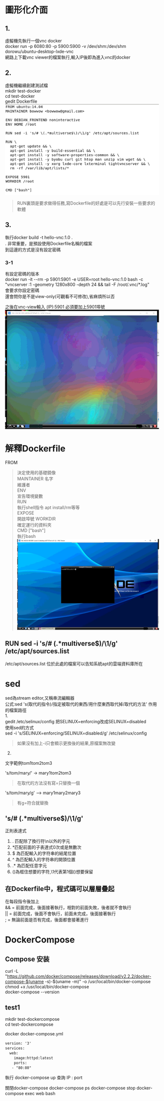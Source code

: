 # 圖形化介面  
## 1.
虛擬機先執行一個vnc docker  
docker run -p 6080:80 -p 5900:5900 -v /dev/shm:/dev/shm dorowu/ubuntu-desktop-lxde-vnc  
網路上下載vnc viewer的檔案執行,輸入IP後即為進入vnc的docker  
## 2. 
虛擬機繼續創建測試檔  
mkdir test-docker   
cd test-docker  
gedit Dockerfile  
![image](https://github.com/sleepy9487/Linux-docker-note/blob/master/images/11-2.jpg)  

>RUN裏頭是要求做得任務,寫Dockerfile的好處是可以先行安裝一些要求的軟體  
## 3. 
執行docker build -t hello-vnc:1.0 .  
. 非常重要，是預設使用Dockerfile名稱的檔案  
到這邊的方式是沒有設定密碼  
### 3-1
有設定密碼的版本  
docker run -it --rm -p 5901:5901 -e USER=root hello-vnc:1.0 bash -c "vncserver :1 -geometry 1280x800 -depth 24 && tail -F /root/.vnc/*.log"  
會要求你設定密碼  
還會問你是不是view-only(可觀看不可修改),省麻煩所以否  

之後在vnc-view輸入 (IP):5901 必須要加上5901埠號  
![image](https://github.com/sleepy9487/Linux-docker-note/blob/master/images/11-2-2.jpg)  
# 解釋Dockerfile  
FROM  
>決定使用的基礎鏡像  
MAINTAINER 名字 <email>  
>維護者  
ENV  
>宣告環境變數  
RUN  
>執行shell指令 apt install/rm等等   
EXPOSE  
>開啟埠號
WORKDIR  
>確定運行的資料夾  
CMD ["bash"]  
>執行bash  
 ![image](https://github.com/sleepy9487/Linux-docker-note/blob/master/images/11-2-3.jpg)  

## RUN sed -i 's/# \(.*multiverse$\)/\1/g' /etc/apt/sources.list  

/etc/apt/sources.list  位於此處的檔案可以告知系統apt的雲端資料庫所在  

# sed   
sed為stream editor,又稱串流編輯器   
公式:sed 's(取代的指令)/指定被取代的東西/用什麼東西取代掉/取代的方法' 作用的檔案路徑  
1.   
gedit /etc/selinux/config  把SELINUX=enforcing改成SELINUX=disabled   
使用sed的方式  
sed -i 's/SELINUX=enforcing/SELINUX=disabled/g' /etc/selinux/config   
>如果沒有加上-i只會顯示更換後的結果,原檔案無改變  

2.   
文字範例tom1tom2tom3  

's/tom/mary/' -> mary1tom2tom3  
>在取代的方法沒有寫=只替換一個  
 
's/tom/mary/g' --> mary1mary2mary3  
>有g=符合就替換  

## 's/# \(.*multiverse$\)/\1/g'  
正則表達式   
1. . 匹配除了換行符\n以外的字元  
2. *匹配前面的子表達式0次或是無數次
3. $ 為匹配輸入的字符串的結尾位置
4. ^ 為匹配輸入的字符串的開頭位置
5. .* 為匹配任意字元
6. ()為框住想要的字符,\1代表第1個()想要保留


## 在Dockerfile中，程式碼可以層層疊起  
在每段指令後加上   
&& = 前面完成，後面接著執行，相對的前面失敗，後者就不會執行  
|| = 前面完成，後面不會執行，前面未完成，後面接著執行  
; = 無論前面是否有完成，後面都會接著進行  

# DockerCompose  

## Compose 安装  

curl -L "https://github.com/docker/compose/releases/download/v2.2.2/docker-compose-$(uname -s)-$(uname -m)" -o /usr/local/bin/docker-compose  
chmod +x /usr/local/bin/docker-compose  
docker-compose --version  

## test1  
mkdir test-dockercompose  
cd test-dockercompose  

docker docker-compose.yml
```
version: '3'
services:
  web:
    image:httpd:latest
    ports:
   - "80:80"
```
執行
docker-compose up
查詢
IP : port

關閉docker-compose
docker-compose ps
docker-compose stop
docker-compose exec web bash
